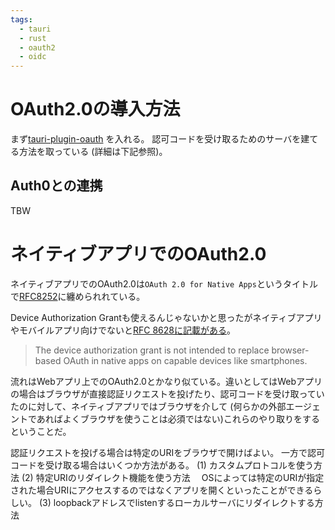 ```yaml
---
tags:
  - tauri
  - rust
  - oauth2
  - oidc
---
```


# OAuth2.0の導入方法
まず[tauri-plugin-oauth](https://github.com/FabianLars/tauri-plugin-oauth) を入れる。
認可コードを受け取るためのサーバを建てる方法を取っている (詳細は下記参照)。

## Auth0との連携
TBW

# ネイティブアプリでのOAuth2.0

ネイティブアプリでのOAuth2.0は`OAuth 2.0 for Native Apps`というタイトルで[RFC8252](https://datatracker.ietf.org/doc/html/rfc8252)に纏められれている。

Device Authorization Grantも使えるんじゃないかと思ったがネイティブアプリやモバイルアプリ向けでないと[RFC 8628に記載がある](https://datatracker.ietf.org/doc/html/rfc8628#section-1)。

>  The device authorization grant is not intended to replace browser-
   based OAuth in native apps on capable devices like smartphones.

流れはWebアプリ上でのOAuth2.0とかなり似ている。違いとしてはWebアプリの場合はブラウザが直接認証リクエストを投げたり、認可コードを受け取っていたのに対して、ネイティブアプリではブラウザを介して (何らかの外部エージェントであればよくブラウザを使うことは必須ではない)これらのやり取りをするということだ。

認証リクエストを投げる場合は特定のURIをブラウザで開けばよい。
一方で認可コードを受け取る場合はいくつか方法がある。
(1) カスタムプロトコルを使う方法
(2) 特定URIのリダイレクト機能を使う方法
　OSによっては特定のURIが指定された場合URIにアクセスするのではなくアプリを開くといったことができるらしい。
(3) loopbackアドレスでlistenするローカルサーバにリダイレクトする方法
